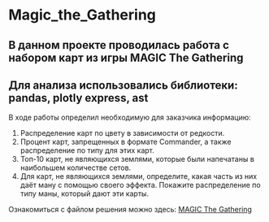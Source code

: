 # Magic_the_Gathering
 В данном проекте проводилась работа с набором карт из игры MAGIC The Gathering
 --------------------------
 Для анализа использовались библиотеки:
 pandas, plotly express, ast
 --------------------------
 В ходе работы определил необходимую для заказчика информацию:
 1) Распределение карт по цвету в зависимости от редкости.
 2) Процент карт, запрещенных в формате Commander, а также распределение по типу для этих карт.
 3) Топ-10 карт, не являющихся землями, которые были напечатаны в наибольшем количестве сетов.
 4) Для карт, не являющихся землями, определите, какая часть из них даёт ману с помощью своего эффекта. Покажите распределение по типу маны, который дают эти карты. 
 
 Ознакомиться с файлом решения можно здесь:
 [MAGIC The Gathering](Test_for_Magic_The_Gathering.ipynb)
